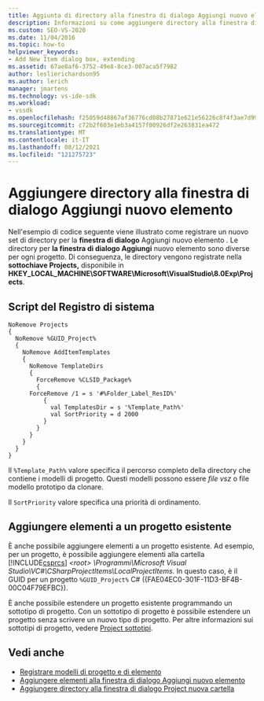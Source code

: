 ```yaml
---
title: Aggiunta di directory alla finestra di dialogo Aggiungi nuovo elemento | Microsoft Docs
description: Informazioni su come aggiungere directory alla finestra di dialogo Aggiungi nuovo elemento Visual Studio usando uno script del Registro di sistema per registrare le directory.
ms.custom: SEO-VS-2020
ms.date: 11/04/2016
ms.topic: how-to
helpviewer_keywords:
- Add New Item dialog box, extending
ms.assetid: 67ae8af6-3752-49e8-8ce3-007aca5f7982
author: leslierichardson95
ms.author: lerich
manager: jmartens
ms.technology: vs-ide-sdk
ms.workload:
- vssdk
ms.openlocfilehash: f25059d48867af36776cd08b27871e621e56226c8f4f3ae7d99d74bae2486bd9
ms.sourcegitcommit: c72b2f603e1eb3a4157f00926df2e263831ea472
ms.translationtype: MT
ms.contentlocale: it-IT
ms.lasthandoff: 08/12/2021
ms.locfileid: "121275723"
---
```

# <a name="add-directories-to-the-add-new-item-dialog-box"></a>Aggiungere directory alla finestra di dialogo Aggiungi nuovo elemento
Nell'esempio di codice seguente viene illustrato come registrare un nuovo set di directory per la **finestra di dialogo** Aggiungi nuovo elemento . Le directory per **la finestra di dialogo Aggiungi** nuovo elemento sono diverse per ogni progetto. Di conseguenza, le directory vengono registrate nella **sottochiave Projects,** disponibile in **HKEY_LOCAL_MACHINE\SOFTWARE\Microsoft\VisualStudio\8.0Exp\Projects**.

## <a name="registry-script"></a>Script del Registro di sistema

```
NoRemove Projects
{
  NoRemove %GUID_Project%
  {
    NoRemove AddItemTemplates
    {
      NoRemove TemplateDirs
      {
        ForceRemove %CLSID_Package%
        {
      ForceRemove /1 = s '#%Folder_Label_ResID%'
          {
            val TemplatesDir = s '%Template_Path%'
            val SortPriority = d 2000
          }
        }
      }
    }
  }
}
```

 Il `%Template_Path%` valore specifica il percorso completo della directory che contiene i modelli di progetto. Questi modelli possono essere *file vsz* o file modello prototipo da clonare.

 Il `SortPriority` valore specifica una priorità di ordinamento.

## <a name="add-items-to-an-existing-project"></a>Aggiungere elementi a un progetto esistente
 È anche possibile aggiungere elementi a un progetto esistente. Ad esempio, per un progetto, è possibile aggiungere elementi alla cartella [!INCLUDE[csprcs](../../data-tools/includes/csprcs_md.md)] *\<root> \Programmi\Microsoft Visual Studio\VC#\CSharpProjectItems\LocalProjectItems.* In questo caso, è il GUID per un progetto `%GUID_Project%` C# ({FAE04EC0-301F-11D3-BF4B-00C04F79EFBC}).

 È anche possibile estendere un progetto esistente programmando un sottotipo di progetto. Con un sottotipo di progetto è possibile estendere un progetto senza scrivere un nuovo tipo di progetto. Per altre informazioni sui sottotipi di progetto, vedere [Project sottotipi](../../extensibility/internals/project-subtypes.md).

## <a name="see-also"></a>Vedi anche
- [Registrare modelli di progetto e di elemento](../../extensibility/internals/registering-project-and-item-templates.md)
- [Aggiungere elementi alla finestra di dialogo Aggiungi nuovo elemento](../../extensibility/internals/adding-items-to-the-add-new-item-dialog-boxes.md)
- [Aggiungere directory alla finestra di dialogo Project nuova cartella](../../extensibility/internals/adding-directories-to-the-new-project-dialog-box.md)

